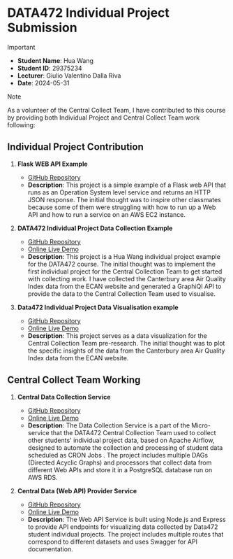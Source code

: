 # DATA472 Individual Project Submission

> [!IMPORTANT]
> - **Student Name**: Hua Wang
> - **Student ID**: 29375234
> - **Lecturer**: Giulio Valentino Dalla Riva
> - **Date**: 2024-05-31

> [!NOTE]
> As a volunteer of the Central Collect Team, I have contributed to this course by providing both Individual Project and Central Collect Team work following:

## Individual Project Contribution

1. **Flask WEB API Example**
    - [GitHub Repository](https://github.com/Data472-Individual-Project-Pipeline/flask-web-api-example)
    - **Description**: This project is a simple example of a Flask web API that runs as an Operation System level service and returns an HTTP JSON response. The initial thought was to inspire other classmates because some of them were struggling with how to run up a Web API and how to run a service on an AWS EC2 instance.

2. **DATA472 Individual Project Data Collection Example**
    - [GitHub Repository](https://github.com/Data472-Individual-Project-Pipeline/DATA472-Individual-Project-Example)
    - [Online Live Demo](http://3.25.85.38:4000/graphql)
    - **Description**: This project is a Hua Wang individual project example for the DATA472 course. The initial thought was to implement the first individual project for the Central Collection Team to get started with collecting work. I have collected the Canterbury area Air Quality Index data from the ECAN website and generated a GraphiQl API to provide the data to the Central Collection Team used to visualise.
  
3. **Data472 Individual Project Data Visualisation example**
    - [GitHub Repository](https://github.com/aemooooon/Data472-individual-project-visualisation-example/tree/main)
    - [Online Live Demo](http://visual.hua.nz/)
    - **Description**: This project serves as a data visualization for the Central Collection Team pre-research. The initial thought was to plot the specific insights of the data from the Canterbury area Air Quality Index data from the ECAN website.

## Central Collect Team Working

1. **Central Data Collection Service**
    - [GitHub Repository](https://github.com/Data472-Individual-Project-Pipeline/Data-collection-service)
    - [Online Live Demo](http://af.hua.nz/)
    - **Description**: The Data Collection Service is a part of the Micro-service that the DATA472 Central Collection Team used to collect other students' individual project data, based on Apache Airflow, designed to automate the collection and processing of student data scheduled as CRON Jobs . The project includes multiple DAGs (Directed Acyclic Graphs) and processors that collect data from different Web APIs and store it in a PostgreSQL database run on AWS RDS.

2. **Central Data (Web API) Provider Service**
    - [GitHub Repository](https://github.com/Data472-Individual-Project-Pipeline/Web-API-Service)
    - [Online Live Demo](http://api.hua.nz/api-docs/)
    - **Description**: The Web API Service is built using Node.js and Express to provide API endpoints for visualizing data collected by Data472 student individual projects. The project includes multiple routes that correspond to different datasets and uses Swagger for API documentation.
